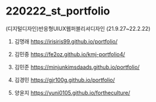 # 220222_st_portfolio
 
(디지털디자인)반응형UIUX웹퍼블리셔디자인 (21.9.27~22.2.22)


1. 김명래 https://irisiris99.github.io/portfolio/

2. 김민중 https://fe2oz.github.io/kmj-portfolio4/

3. 김민준 https://minjunkimsdaads.github.io/portfolio/

4. 김경민 https://gjr100g.github.io/portfolio/

5. 양윤지 https://yuni0105.github.io/fortheculture/